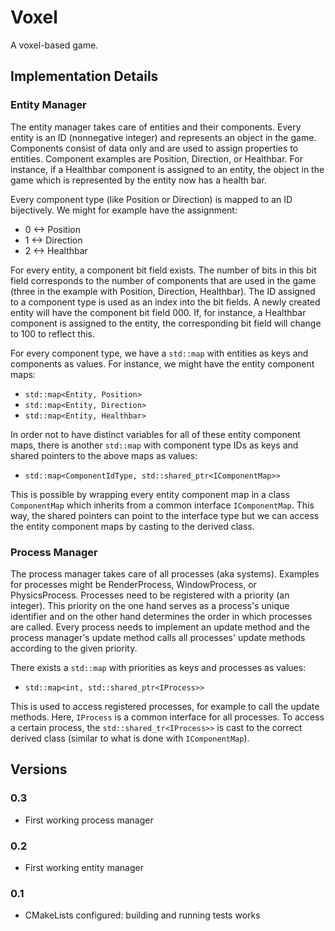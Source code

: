 # Voxel
A voxel-based game.

<!-- ## Getting Started -->
<!-- ### Prerequisites -->
<!-- ### Installing -->

## Implementation Details
### Entity Manager
The entity manager takes care of entities and their components.
Every entity is an ID (nonnegative integer) and represents an object in the game.
Components consist of data only and are used to assign properties to entities.
Component examples are Position, Direction, or Healthbar.
For instance, if a Healthbar component is assigned to an entity,
the object in the game which is represented by the entity now has a health bar.

Every component type (like Position or Direction) is mapped to an ID bijectively.
We might for example have the assignment:
- 0 <-> Position
- 1 <-> Direction
- 2 <-> Healthbar

For every entity, a component bit field exists.
The number of bits in this bit field corresponds to the number of components that are used in the game (three in the example with Position, Direction, Healthbar).
The ID assigned to a component type is used as an index into the bit fields.
A newly created entity will have the component bit field 000.
If, for instance, a Healthbar component is assigned to the entity,
the corresponding bit field will change to 100 to reflect this.

For every component type, we have a `std::map` with entities as keys and components as values.
For instance, we might have the entity component maps:
- `std::map<Entity, Position>`
- `std::map<Entity, Direction>`
- `std::map<Entity, Healthbar>`

In order not to have distinct variables for all of these entity component maps,
there is another `std::map` with component type IDs as keys and shared pointers to the above maps as values:
- `std::map<ComponentIdType, std::shared_ptr<IComponentMap>>`

This is possible by wrapping every entity component map in a class `ComponentMap` which
inherits from a common interface `IComponentMap`.
This way, the shared pointers can point to the interface type but we can access the
entity component maps by casting to the derived class.

### Process Manager
The process manager takes care of all processes (aka systems).
Examples for processes might be RenderProcess, WindowProcess, or PhysicsProcess.
Processes need to be registered with a priority (an integer).
This priority on the one hand serves as a process's unique identifier and on the other hand determines the order in which processes are called.
Every process needs to implement an update method and the process manager's update method calls all processes' update methods according to the given priority.

There exists a `std::map` with priorities as keys and processes as values:
- `std::map<int, std::shared_ptr<IProcess>>`

This is used to access registered processes, for example to call the update methods.
Here, `IProcess` is a common interface for all processes.
To access a certain process, the `std::shared_tr<IProcess>>` is cast to the correct derived class (similar to what is done with `IComponentMap`).

## Versions
### 0.3
- First working process manager
### 0.2
- First working entity manager
### 0.1
- CMakeLists configured: building and running tests works
